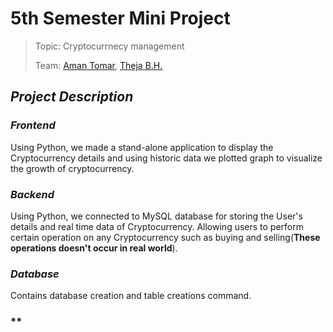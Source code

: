 # 5th Semester Mini Project
 
> Topic: Cryptocurrnecy management 
> 
> Team: [Aman Tomar](https://github.com/AmanT0mar), [Theja B.H.](https://github.com/thejabh)

## *Project Description*



### *Frontend*

Using Python, we made a stand-alone application to display the Cryptocurrency details and using historic data we plotted graph to visualize the growth of cryptocurrency.

### *Backend*

Using Python, we connected to MySQL database for storing the User's details and real time data of Cryptocurrency.
Allowing users to perform certain operation on any Cryptocurrency such as buying and selling(**These operations doesn't occur in real world**).

### *Database*

Contains database creation and table creations command.

### **
